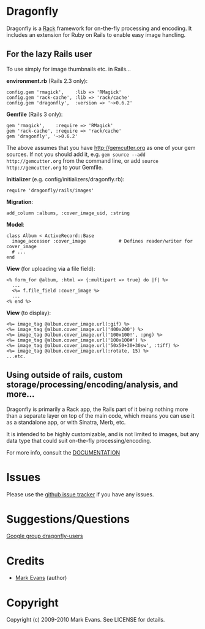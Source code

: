 Dragonfly
===========

Dragonfly is a <a href="http://rack.rubyforge.org">Rack</a> framework for on-the-fly processing and encoding.
It includes an extension for Ruby on Rails to enable easy image handling.

For the lazy Rails user
-----------------------
To use simply for image thumbnails etc. in Rails...

**environment.rb** (Rails 2.3 only):

    config.gem 'rmagick',    :lib => 'RMagick'
    config.gem 'rack-cache', :lib => 'rack/cache'
    config.gem 'dragonfly',  :version => '~>0.6.2'

**Gemfile** (Rails 3 only):

    gem 'rmagick',    :require => 'RMagick'
    gem 'rack-cache', :require => 'rack/cache'
    gem 'dragonfly', '~>0.6.2'

The above assumes that you have http://gemcutter.org as one of your gem sources.
If not you should add it, e.g. `gem source --add http://gemcutter.org` from the command line,
or add `source http://gemcutter.org` to your Gemfile.

**Initializer** (e.g. config/initializers/dragonfly.rb):

    require 'dragonfly/rails/images'

**Migration**:

    add_column :albums, :cover_image_uid, :string

**Model**:

    class Album < ActiveRecord::Base
      image_accessor :cover_image            # Defines reader/writer for cover_image
      # ...
    end

**View** (for uploading via a file field):

    <% form_for @album, :html => {:multipart => true} do |f| %>
      ...
      <%= f.file_field :cover_image %>
      ...
    <% end %>


**View** (to display):

    <%= image_tag @album.cover_image.url(:gif) %>
    <%= image_tag @album.cover_image.url('400x200') %>
    <%= image_tag @album.cover_image.url('100x100!', :png) %>
    <%= image_tag @album.cover_image.url('100x100#') %>
    <%= image_tag @album.cover_image.url('50x50+30+30sw', :tiff) %>
    <%= image_tag @album.cover_image.url(:rotate, 15) %>
    ...etc.

Using outside of rails, custom storage/processing/encoding/analysis, and more...
--------------------------------------------------------------------------------
Dragonfly is primarily a Rack app, the Rails part of it being nothing more than a separate layer on top of the main code, which means you can use it as a standalone app, or with Sinatra, Merb, etc.

It is intended to be highly customizable, and is not limited to images, but any data type that could suit on-the-fly processing/encoding.

For more info, consult the <a href="http://markevans.github.com/dragonfly">DOCUMENTATION</a>

Issues
======
Please use the <a href="http://github.com/markevans/dragonfly/issues">github issue tracker</a> if you have any issues.

Suggestions/Questions
=====================
<a href="http://groups.google.com/group/dragonfly-users">Google group dragonfly-users</a>

Credits
=======
- <a href="http://github.com/markevans">Mark Evans</a> (author)

Copyright
========

Copyright (c) 2009-2010 Mark Evans. See LICENSE for details.

